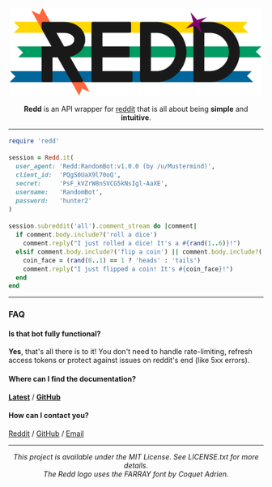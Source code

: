 <div align="center">
  <!-- Redd -->
  <img src="logo.png" width="500"><br>

  <!-- Intro Text -->
  <strong>Redd</strong> is an API wrapper
  for <a href="https://www.reddit.com/dev/api">reddit</a>
  that is all about being <strong>simple</strong>
  and <strong>intuitive</strong>.
</div>

---

```ruby
require 'redd'

session = Redd.it(
  user_agent: 'Redd:RandomBot:v1.0.0 (by /u/Mustermind)',
  client_id:  'PQgS0UaX9l70oQ',
  secret:     'PsF_kVZrW8nSVCG5kNsIgl-AaXE',
  username:   'RandomBot',
  password:   'hunter2'
)

session.subreddit('all').comment_stream do |comment|
  if comment.body.include?('roll a dice')
    comment.reply("I just rolled a dice! It's a #{rand(1..6)}!")
  elsif comment.body.include?('flip a coin') || comment.body.include?('coin flip')
    coin_face = (rand(0..1) == 1 ? 'heads' : 'tails')
    comment.reply("I just flipped a coin! It's #{coin_face}!")
  end
end
```

---

### FAQ

#### Is that bot fully functional?
**Yes**, that's all there is to it! You don't need to handle rate-limiting, refresh access tokens
or protect against issues on reddit's end (like 5xx errors).

#### Where can I find the documentation?

[**Latest**](www.rubydoc.info/gems/redd) / [**GitHub**](http://www.rubydoc.info/github/avinashbot/redd/master/Redd/Models/Session)

#### How can I contact you?
[Reddit](https://www.reddit.com/message/compose/?to=Mustermind) /
[GitHub](https://github.com/avinashbot/redd/issues/new) /
[Email](mailto:avinash@dwarapu.me)

---

<div align="center">
  <!-- Copyright Notice -->
  <em>
  This project is available under the MIT License. See LICENSE.txt for more details.<br>
  The Redd logo uses the FARRAY font by Coquet Adrien.
  </em>
</div>
